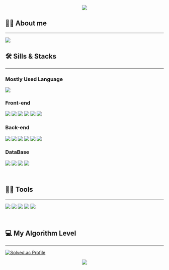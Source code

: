  
<p align='center'>
    <img src="https://capsule-render.vercel.app/api?type=waving&color=auto&height=300&section=header&text=Welcome&fontSize=90&animation=fadeIn&fontAlignY=38&desc=hongdahyeon's%20GitHub%20Profile&descAlignY=51&descAlign=62"/>
</p>


## 🙋‍♀️ About me
---

<img src="https://img.shields.io/badge/Blogger-FF5722?style=for-the-badge&logo=blogger&logoColor=white">


## 🛠️ Sills & Stacks
---

### Mostly Used Language

<img src="https://img.shields.io/badge/Java-ED8B00?style=for-the-badge&logo=openjdk&logoColor=white"/>


### Front-end

<img src="https://img.shields.io/badge/JavaScript-F7DF1E?style=for-the-badge&logo=JavaScript&logoColor=white"/> <img src="https://img.shields.io/badge/html5-E34F26?style=for-the-badge&logo=html5&logoColor=white"/> <img src="https://img.shields.io/badge/css-1572B6?style=for-the-badge&logo=css3&logoColor=white"/> <img src="https://img.shields.io/badge/thymeleaf-005F0F?style=for-the-badge&logo=thymeleaf&logoColor=white"/> <img src="https://img.shields.io/badge/Bootstrap-563D7C?style=for-the-badge&logo=bootstrap&logoColor=white"> <img src="https://img.shields.io/badge/jQuery-0769AD?style=for-the-badge&logo=jquery&logoColor=white">


### Back-end

<img src="https://img.shields.io/badge/spring%20boot-6DB33F?style=for-the-badge&logo=springboot&logoColor=white"/>  <img src="https://img.shields.io/badge/spring%20security-6DB33F?style=for-the-badge&logo=springboot&logoColor=white"/>  <img src="https://img.shields.io/badge/apache%20tomcat-F8DC75?style=for-the-badge&logo=springboot&logoColor=white"/> <img src="https://img.shields.io/badge/jsp-ED8B00?style=for-the-badge&logo=openjdk&logoColor=white"/>  <img src="https://img.shields.io/badge/jpa-6DB33F?style=for-the-badge&logo=springboot&logoColor=white"/>  <img src="https://img.shields.io/badge/MyBatis-000000?style=for-the-badge&logo=lit&logoColor=white">


### DataBase

<img src="https://img.shields.io/badge/postgresql-4169E1?style=for-the-badge&logo=postgresql&logoColor=white"/>  <img src="https://img.shields.io/badge/MySQL-4479A1?style=for-the-badge&logo=MySQL&logoColor=white"/> <img src="https://img.shields.io/badge/MariaDB-003545?style=for-the-badge&logo=mariadb&logoColor=white">  <img src="https://img.shields.io/badge/Microsoft_SQL_Server-CC2927?style=for-the-badge&logo=microsoft-sql-server&logoColor=white">

<br/>

## 💪🏼 Tools 
---

 <img src="https://img.shields.io/badge/Visual Studio Code-007ACC?style=for-the-badge&logo=Visual Studio Code&logoColor=white"/> <img src="https://img.shields.io/badge/GitHub-181717?style=for-the-badge&logo=GitHub&logoColor=white"/> <img src="https://img.shields.io/badge/Eclipse IDE-2C2255?style=for-the-badge&logo=Eclipse IDE&logoColor=white"/> <img src="https://img.shields.io/badge/IntelliJ IDEA-000000?style=for-the-badge&logo=IntelliJ IDEA&logoColor=white"/> <img src="https://img.shields.io/badge/Visual_Studio-5C2D91?style=for-the-badge&logo=visual%20studio&logoColor=white">

<br/>

## 💻 My Algorithm Level
---

[![Solved.ac Profile](http://mazassumnida.wtf/api/v2/generate_badge?boj=julie0427)](https://solved.ac/julie0427/)



<p align='center'>
    <img src="https://capsule-render.vercel.app/api?type=waving&color=auto&height=100&section=footer&animation=fadeIn"/>
</p>


<!--
 
**hongdahyeon/hongdahyeon** is a ✨ _special_ ✨ repository because its `README.md` (this file) appears on your GitHub profile.

Here are some ideas to get you started:

- 🔭 I’m currently working on ...
- 🌱 I’m currently learning ...
- 👯 I’m looking to collaborate on ...
- 🤔 I’m looking for help with ...
- 💬 Ask me about ...
- 📫 How to reach me: ...
- 😄 Pronouns: ...
- ⚡ Fun fact: ...

![Anurag's GitHub stats](https://github-readme-stats.vercel.app/api?username=hongdahyeon&theme=dark&show_icons=true)
-->
